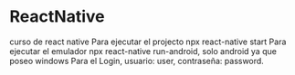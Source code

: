 # ReactNative
curso de react native
Para ejecutar el projecto npx react-native start Para ejecutar el emulador npx react-native run-android, solo android ya que poseo windows Para el Login, usuario: user, contraseña: password.
